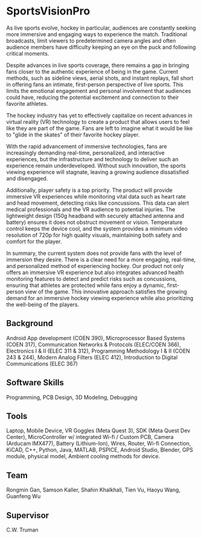 # SportsVisionPro

As live sports evolve, hockey in particular, audiences are constantly seeking more immersive and engaging ways to experience the match. Traditional broadcasts, limit viewers to predetermined camera angles and often audience members have difficulty keeping an eye on the puck and following critical moments.

Despite advances in live sports coverage, there remains a gap in bringing fans closer to the authentic experience of being in the game. Current methods, such as sideline views, aerial shots, and instant replays, fall short in offering fans an intimate, first-person perspective of live sports. This limits the emotional engagement and personal involvement that audiences could have, reducing the potential excitement and connection to their favorite athletes.

The hockey industry has yet to effectively capitalize on recent advances in virtual reality (VR) technology to create a product that allows users to feel like they are part of the game. Fans are left to imagine what it would be like to "glide in the skates" of their favorite hockey player.

With the rapid advancement of immersive technologies, fans are increasingly demanding real-time, personalized, and interactive experiences, but the infrastructure and technology to deliver such an experience remain underdeveloped. Without such innovation, the sports viewing experience will stagnate, leaving a growing audience dissatisfied and disengaged.

Additionally, player safety is a top priority. The product will provide immersive VR experiences while monitoring vital data such as heart rate and head movement, detecting risks like concussions. This data can alert medical professionals and the VR audience to potential injuries. The lightweight design (150g headband with securely attached antenna and battery) ensures it does not obstruct movement or vision. Temperature control keeps the device cool, and the system provides a minimum video resolution of 720p for high quality visuals, maintaining both safety and comfort for the player.

In summary, the current system does not provide fans with the level of immersion they desire. There is a clear need for a more engaging, real-time, and personalized method of experiencing hockey. Our product not only offers an immersive VR experience but also integrates advanced health monitoring features to detect and predict risks such as concussions, ensuring that athletes are protected while fans enjoy a dynamic, first-person view of the game. This innovative approach satisfies the growing demand for an immersive hockey viewing experience while also prioritizing the well-being of the players.

## Background
Android App development (COEN 390), Microprocessor Based Systems (COEN 317), Communication Networks & Protocols (ELEC/COEN 366), Electronics I & II (ELEC 311 & 312), Programming Methodology I & II (COEN 243 & 244), Modern Analog Filters (ELEC 412), Introduction to Digital Communications (ELEC 367)

## Software Skills
Programming, PCB Design, 3D Modeling, Debugging

## Tools
Laptop, Mobile Device, VR Goggles (Meta Quest 3), SDK (Meta Quest Dev Center), MicroController w/ integrated Wi-fi / Custom PCB, Camera (Arducam IMX477), Battery (Lithium-Ion), Wires, Router, Wi-fi Connection, KiCAD, C++, Python, Java, MATLAB, PSPICE, Android Studio, Blender, GPS module, physical model, Ambient cooling methods for device.

## Team
Rongmin Gan, Samson Kaller, Shahin Khalkhali, Tien Vu, Haoyu Wang, Guanfeng Wu

## Supervisor
C.W. Truman
